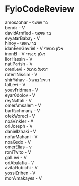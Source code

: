 # FyloCodeReview

amosZohar - בר שושני
</br>
benda - V
</br>
davidArnfled - בר שושני
</br>
evyatarBabay - V
</br>
hinoy - בר שושני
</br>
idanBenGavriel - V אלון מנשרי
</br>
inonEl - V אלון מנשרי
</br>
liorHassin - V
</br>
natiPorish - V
</br>
orenLevi - דניאל מרגול
</br>
rotemNissim - V
</br>
shirYahav - דניאל מרגול
</br>
talLevi - V
</br>
yoavFridman - V
</br>
eyarGdolov - V
</br>
reyNaftali - V
</br>
omerAmsalem - V
</br>
barRachmany - V
</br>
ofekWorecl - V
</br>
noaVinkler - V
</br>
oriJoseph - V
</br>
danielIzhaki - V
</br>
nofarMahani - V
</br>
noaGedo - V
</br>
omerElias - v
</br>
roniTwito - V
</br>
galLevi - V
</br>
oriAbulafia - V
</br>
avitalRubichi - V
</br>
yossiZrihen - V
</br>
morAlmakayes - V
</br>
